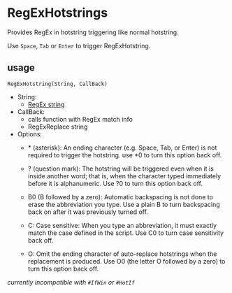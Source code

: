 # RegExHotstrings

Provides RegEx in hotstring triggering like normal hotstring.

Use `Space`, `Tab` or `Enter` to trigger RegExHotstring.

## usage

`RegExHotstring(String, CallBack)`

- String:
  - [RegEx string](https://www.autohotkey.com/docs/v2/misc/RegEx-QuickRef.htm)
- CallBack:
  - calls function with RegEx match info
  - RegExReplace string
- Options:
  - \* (asterisk): An ending character (e.g. Space, Tab, or Enter) is not required to trigger the hotstring.
  use *0 to turn this option back off.

  - ? (question mark): The hotstring will be triggered even when it is inside another word;
  that is, when the character typed immediately before it is alphanumeric.
  Use ?0 to turn this option back off.

  - B0 (B followed by a zero): Automatic backspacing is not done to erase the abbreviation you type.
  Use a plain B to turn backspacing back on after it was previously turned off.

  - C: Case sensitive: When you type an abbreviation, it must exactly match the case defined in the script.
  Use C0 to turn case sensitivity back off.

  - O: Omit the ending character of auto-replace hotstrings when the replacement is produced.
  Use O0 (the letter O followed by a zero) to turn this option back off.

*currently incompatible with `#IfWin` or `#HotIf`*
